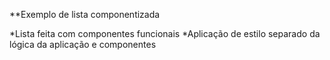 **Exemplo de lista componentizada

*Lista feita com componentes funcionais 
*Aplicação de estilo separado da lógica da aplicação e componentes
